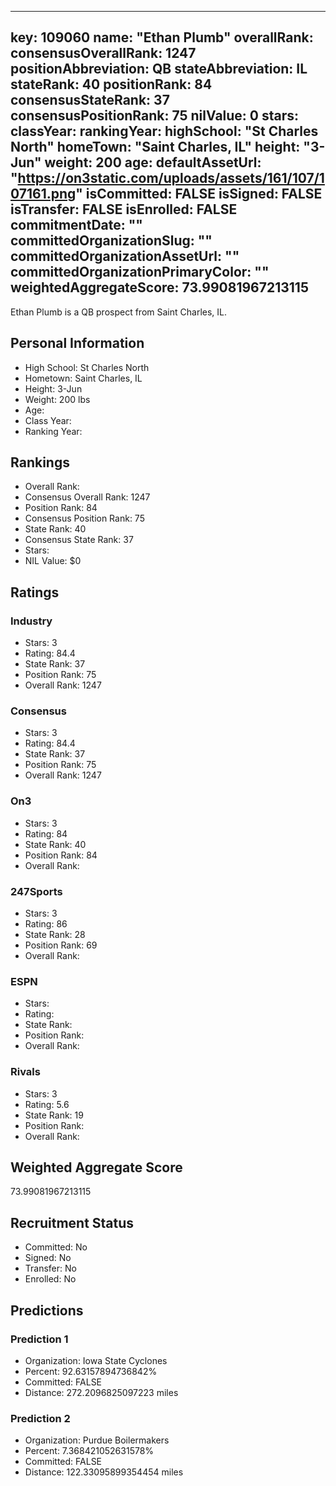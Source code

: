 ---
  key: 109060
  name: "Ethan Plumb"
  overallRank: 
  consensusOverallRank: 1247
  positionAbbreviation: QB
  stateAbbreviation: IL
  stateRank: 40
  positionRank: 84
  consensusStateRank: 37
  consensusPositionRank: 75
  nilValue: 0
  stars: 
  classYear: 
  rankingYear: 
  highSchool: "St Charles North"
  homeTown: "Saint Charles, IL"
  height: "3-Jun"
  weight: 200
  age: 
  defaultAssetUrl: "https://on3static.com/uploads/assets/161/107/107161.png"
  isCommitted: FALSE
  isSigned: FALSE
  isTransfer: FALSE
  isEnrolled: FALSE
  commitmentDate: ""
  committedOrganizationSlug: ""
  committedOrganizationAssetUrl: ""
  committedOrganizationPrimaryColor: ""
  weightedAggregateScore: 73.99081967213115
  ---
  
  Ethan Plumb is a QB prospect from Saint Charles, IL.
  
  ## Personal Information
  - High School: St Charles North
  - Hometown: Saint Charles, IL
  - Height: 3-Jun
  - Weight: 200 lbs
  - Age: 
  - Class Year: 
  - Ranking Year: 
  
  ## Rankings
  - Overall Rank: 
  - Consensus Overall Rank: 1247
  - Position Rank: 84
  - Consensus Position Rank: 75
  - State Rank: 40
  - Consensus State Rank: 37
  - Stars: 
  - NIL Value: $0
  
  ## Ratings
  
  ### Industry
  - Stars: 3
  - Rating: 84.4
  - State Rank: 37
  - Position Rank: 75
  - Overall Rank: 1247
  
  ### Consensus
  - Stars: 3
  - Rating: 84.4
  - State Rank: 37
  - Position Rank: 75
  - Overall Rank: 1247
  
  ### On3
  - Stars: 3
  - Rating: 84
  - State Rank: 40
  - Position Rank: 84
  - Overall Rank: 
  
  ### 247Sports
  - Stars: 3
  - Rating: 86
  - State Rank: 28
  - Position Rank: 69
  - Overall Rank: 
  
  ### ESPN
  - Stars: 
  - Rating: 
  - State Rank: 
  - Position Rank: 
  - Overall Rank: 
  
  ### Rivals
  - Stars: 3
  - Rating: 5.6
  - State Rank: 19
  - Position Rank: 
  - Overall Rank: 
  
  ## Weighted Aggregate Score
  73.99081967213115
  
  ## Recruitment Status
  - Committed: No
  - Signed: No
  - Transfer: No
  - Enrolled: No
  
  
  
  ## Predictions
  
  ### Prediction 1
  - Organization: Iowa State Cyclones
  - Percent: 92.63157894736842%
  - Committed: FALSE
  - Distance: 272.2096825097223 miles
  
  ### Prediction 2
  - Organization: Purdue Boilermakers
  - Percent: 7.368421052631578%
  - Committed: FALSE
  - Distance: 122.33095899354454 miles
  